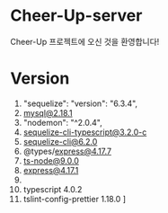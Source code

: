 # Cheer-Up-server
Cheer-Up 프로젝트에 오신 것을 환영합니다!

# Version
 1. "sequelize": 
      "version": "6.3.4",
 2. mysql@2.18.1
 3. "nodemon": "^2.0.4",
 4.  sequelize-cli-typescript@3.2.0-c
 5.  sequelize-cli@6.2.0
 6.  @types/express@4.17.7
 7.  ts-node@9.0.0
 8. express@4.17.1
 9. 
 10. typescript 4.0.2
 11. tslint-config-prettier 1.18.0
]
